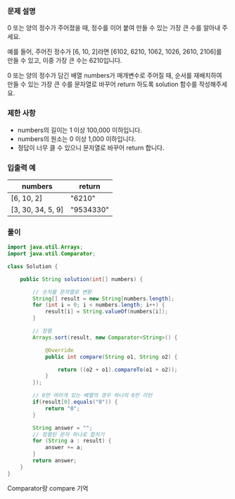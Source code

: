 ### 문제 설명

0 또는 양의 정수가 주어졌을 때, 정수를 이어 붙여 만들 수 있는 가장 큰 수를 알아내 주세요.

예를 들어, 주어진 정수가 [6, 10, 2]라면 [6102, 6210, 1062, 1026, 2610, 2106]를 만들 수 있고, 이중 가장 큰 수는 6210입니다.

0 또는 양의 정수가 담긴 배열 numbers가 매개변수로 주어질 때, 순서를 재배치하여 만들 수 있는 가장 큰 수를 문자열로 바꾸어 return 하도록 solution 함수를 작성해주세요.

### 제한 사항

- numbers의 길이는 1 이상 100,000 이하입니다.
- numbers의 원소는 0 이상 1,000 이하입니다.
- 정답이 너무 클 수 있으니 문자열로 바꾸어 return 합니다.

### 입출력 예

|numbers	|return|
|---|---|
|[6, 10, 2]	|"6210"|
|[3, 30, 34, 5, 9]	|"9534330"|

### 풀이

```java
import java.util.Arrays;
import java.util.Comparator;

class Solution {

    public String solution(int[] numbers) {

        // 숫자를 문자열로 변환
        String[] result = new String[numbers.length];
        for (int i = 0; i < numbers.length; i++) {
            result[i] = String.valueOf(numbers[i]);
        }

        // 정렬
        Arrays.sort(result, new Comparator<String>() {

            @Override
            public int compare(String o1, String o2) {

                return ((o2 + o1).compareTo(o1 + o2));
            }
        });

        // 0만 여러개 있는 배열의 경우 하나의 0만 리턴
        if(result[0].equals("0")) {
            return "0";
        }

        String answer = "";
        // 정렬된 문자 하나로 합치기
        for (String a : result) {
            answer += a;
        }
        return answer;
    }
}
```

Comparator랑 compare 기억
